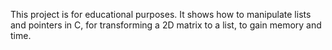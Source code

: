 This project is for educational purposes. It shows how to manipulate lists and pointers in C, for transforming a 2D matrix to a list, to gain memory and time.
